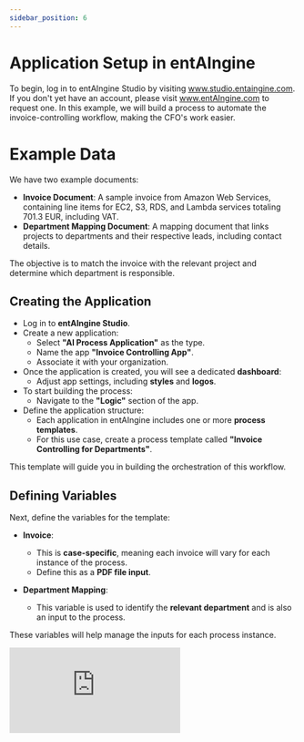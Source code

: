 ```yaml
---
sidebar_position: 6
---
```


# Application Setup in entAIngine

To begin, log in to entAIngine Studio by visiting www.studio.entaingine.com. If you don't yet have an account, please visit www.entAIngine.com to request one.
In this example, we will build a process to automate the invoice-controlling workflow, making the CFO's work easier.

# Example Data

We have two example documents:

- **Invoice Document**: A sample invoice from Amazon Web Services, containing line items for EC2, S3, RDS, and Lambda services totaling 701.3 EUR, including VAT.
- **Department Mapping Document**: A mapping document that links projects to departments and their respective leads, including contact details.

The objective is to match the invoice with the relevant project and determine which department is responsible.

## Creating the Application

- Log in to **entAIngine Studio**.
- Create a new application:
  - Select **"AI Process Application"** as the type.
  - Name the app **"Invoice Controlling App"**.
  - Associate it with your organization.
- Once the application is created, you will see a dedicated **dashboard**:
  - Adjust app settings, including **styles** and **logos**.
- To start building the process:
  - Navigate to the **"Logic"** section of the app.
- Define the application structure:
  - Each application in entAIngine includes one or more **process templates**.
  - For this use case, create a process template called **"Invoice Controlling for Departments"**.

This template will guide you in building the orchestration of this workflow.

## Defining Variables

Next, define the variables for the template:

- **Invoice**:
  - This is **case-specific**, meaning each invoice will vary for each instance of the process.
  - Define this as a **PDF file input**.

- **Department Mapping**:
  - This variable is used to identify the **relevant department** and is also an input to the process.

These variables will help manage the inputs for each process instance.

<div style={{ position: 'relative', paddingBottom: '56.25%', height: 0 }}>
  <iframe
    src="https://www.youtube.com/embed/fkZQRKwIcIc"
    style={{ position: 'absolute', top: 0, left: 0, width: '100%', height: '100%' }}
    frameBorder="0"
    allow="accelerometer; autoplay; clipboard-write; encrypted-media; gyroscope; picture-in-picture"
    allowFullScreen
    title="YouTube video"
  ></iframe>
</div>

